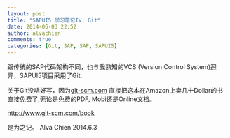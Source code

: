 ```yaml
---
layout: post
title: "SAPUI5 学习笔记IV: Git"
date: 2014-06-03 22:52
author: alvachien
comments: true
categories: [Git, SAP, SAP, SAPUI5]
---
```

跟传统的SAP代码架构不同，也与我熟知的VCS (Version Control System)迥异，SAPUI5项目采用了Git.

关于Git没啥好写，因为[git-scm.com](https://www.git-scm.com) 直接把<Pro Git>这本在Amazon上卖几十Dollar的书直接免费了,无论是免费的PDF, Mobi还是Online文档。

http://www.git-scm.com/book

是为之记。
Alva Chien
2014.6.3
